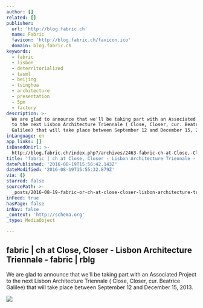 ```yaml
---
author: []
related: []
publisher:
  url: 'http://blog.fabric.ch'
  name: Fabric
  favicon: 'http://blog.fabric.ch/favicon.ico'
  domain: blog.fabric.ch
keywords:
  - fabric
  - lisbon
  - deterritorialized
  - tasml
  - beijing
  - tsinghua
  - architecture
  - presentation
  - 5pm
  - factory
description: >-
  We are glad to announce that we'll be taking part with an Associated Project
  to the next Lisbon Architecture Triennale ( Close, Closer, cur. Beatrice
  Galilee) that will take place between September 12 and December 15, 2013.
inLanguage: en
app_links: []
isBasedOnUrl: >-
  http://blog.fabric.ch/index.php?/archives/2463-fabric-ch-at-Close,-Closer-Lisbon-Architecture-Triennale.html
title: 'fabric | ch at Close, Closer - Lisbon Architecture Triennale - fabric | rblg'
datePublished: '2016-08-19T15:56:42.143Z'
dateModified: '2016-08-19T15:55:32.879Z'
via: {}
starred: false
sourcePath: >-
  _posts/2016-08-19-fabric-or-ch-at-close-closer-lisbon-architecture-triennale.md
inFeed: true
hasPage: false
inNav: false
_context: 'http://schema.org'
_type: MediaObject

---
```

<article style=""><h1>fabric | ch at Close, Closer - Lisbon Architecture Triennale - fabric | rblg</h1><p>We are glad to announce that we'll be taking part with an Associated Project to the next Lisbon Architecture Triennale ( Close, Closer, cur. Beatrice Galilee) that will take place between September 12 and December 15, 2013.</p><img src="http://blog.fabric.ch/uploads/image/AP_Deterritorialized_Flyer_Img(1).jpg" /></article>